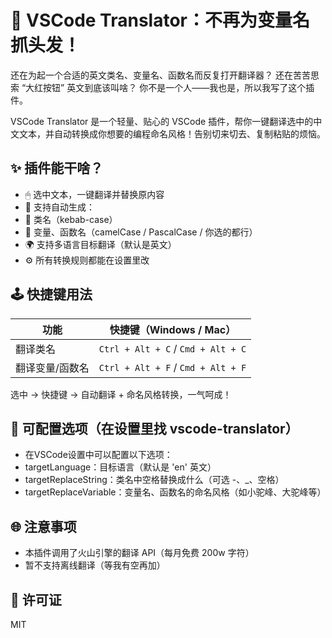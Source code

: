 # 🚀 VSCode Translator：不再为变量名抓头发！
还在为起一个合适的英文类名、变量名、函数名而反复打开翻译器？
还在苦苦思索 “大红按钮” 英文到底该叫啥？
你不是一个人——我也是，所以我写了这个插件。

VSCode Translator 是一个轻量、贴心的 VSCode 插件，帮你一键翻译选中的中文文本，并自动转换成你想要的编程命名风格！告别切来切去、复制粘贴的烦恼。

## ✨ 插件能干啥？
- 🖱 选中文本，一键翻译并替换原内容
- 🧠 支持自动生成：
- 🧩 类名（kebab-case）
- 🐫 变量、函数名（camelCase / PascalCase / 你选的都行）
- 🌍 支持多语言目标翻译（默认是英文）
- ⚙️ 所有转换规则都能在设置里改

## 🕹 快捷键用法
| 功能       | 快捷键（Windows / Mac）                 |
| -------- | ---------------------------------- |
| 翻译类名     | `Ctrl + Alt + C` / `Cmd + Alt + C` |
| 翻译变量/函数名 | `Ctrl + Alt + F` / `Cmd + Alt + F` |
选中 → 快捷键 → 自动翻译 + 命名风格转换，一气呵成！


## 🔧 可配置选项（在设置里找 vscode-translator）
- 在VSCode设置中可以配置以下选项：
- targetLanguage：目标语言（默认是 'en' 英文）
- targetReplaceString：类名中空格替换成什么（可选 -、_、空格）
- targetReplaceVariable：变量名、函数名的命名风格（如小驼峰、大驼峰等）

## 🌐 注意事项
- 本插件调用了火山引擎的翻译 API（每月免费 200w 字符）
- 暂不支持离线翻译（等我有空再加）

## 📄 许可证
MIT